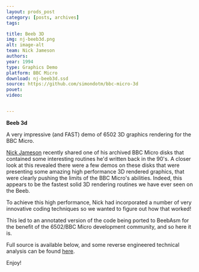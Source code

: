 ```yaml
---
layout: prods_post
category: [posts, archives]
tags: 

title: Beeb 3D
img: nj-beeb3d.png
alt: image-alt
team: Nick Jameson
authors: 
year: 1994
type: Graphics Demo
platform: BBC Micro
download: nj-beeb3d.ssd
source: https://github.com/simondotm/bbc-micro-3d
pouet: 
video: 


---
```


**Beeb 3d**

A very impressive (and FAST) demo of 6502 3D graphics rendering for the BBC Micro.

[Nick Jameson](http://nojameson.net/) recently shared one of his archived BBC Micro disks that contained some interesting routines he'd written back in the 90's. A closer look at this revealed there were a few demos on these disks that were presenting some amazing high performance 3D rendered graphics, that were clearly pushing the limits of the BBC Micro's abilities. Indeed, this appears to be the fastest solid 3D rendering routines we have ever seen on the Beeb.

To achieve this high performance, Nick had incorporated a number of very innovative coding techniques so we wanted to figure out how that worked!

This led to an annotated version of the code being ported to BeebAsm for the benefit of the 6502/BBC Micro development community, and so here it is.

Full source is available below, and some reverse engineered technical analysis can be found [here](https://github.com/simondotm/bbc-micro-3d/blob/master/README.md).

Enjoy!